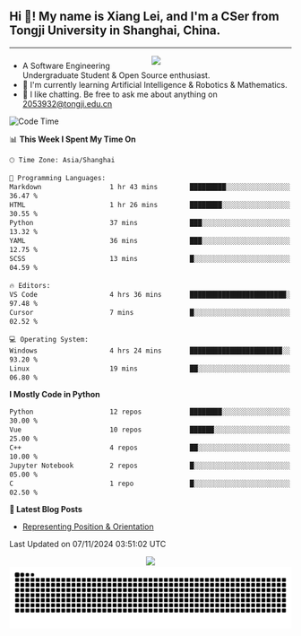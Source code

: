 <h2 align="left">Hi 👋! My name is Xiang Lei, and I'm a CSer from Tongji University in Shanghai, China.</h2>

---
<img align= "right" width= "250" src= "https://pa1.narvii.com/6580/8098c6e9207376889eeb0532d9f5a0723c4d73f5_hq.gif"/>

### 

- A Software Engineering Undergraduate Student & Open Source enthusiast.
- 🌱 I'm currently learning Artificial Intelligence & Robotics & Mathematics.
- 💬 I like chatting. Be free to ask me about anything on [2053932@tongji.edu.cn](2053932@tongji.edu.cn)

<!--START_SECTION:waka-->
![Code Time](http://img.shields.io/badge/Code%20Time-609%20hrs%2012%20mins-blue)

📊 **This Week I Spent My Time On** 

```text
🕑︎ Time Zone: Asia/Shanghai

💬 Programming Languages: 
Markdown                 1 hr 43 mins        █████████░░░░░░░░░░░░░░░░   36.47 % 
HTML                     1 hr 26 mins        ████████░░░░░░░░░░░░░░░░░   30.55 % 
Python                   37 mins             ███░░░░░░░░░░░░░░░░░░░░░░   13.32 % 
YAML                     36 mins             ███░░░░░░░░░░░░░░░░░░░░░░   12.75 % 
SCSS                     13 mins             █░░░░░░░░░░░░░░░░░░░░░░░░   04.59 % 

🔥 Editors: 
VS Code                  4 hrs 36 mins       ████████████████████████░   97.48 % 
Cursor                   7 mins              █░░░░░░░░░░░░░░░░░░░░░░░░   02.52 % 

💻 Operating System: 
Windows                  4 hrs 24 mins       ███████████████████████░░   93.20 % 
Linux                    19 mins             ██░░░░░░░░░░░░░░░░░░░░░░░   06.80 % 
```

**I Mostly Code in Python** 

```text
Python                   12 repos            ████████░░░░░░░░░░░░░░░░░   30.00 % 
Vue                      10 repos            ██████░░░░░░░░░░░░░░░░░░░   25.00 % 
C++                      4 repos             ██░░░░░░░░░░░░░░░░░░░░░░░   10.00 % 
Jupyter Notebook         2 repos             █░░░░░░░░░░░░░░░░░░░░░░░░   05.00 % 
C                        1 repo              █░░░░░░░░░░░░░░░░░░░░░░░░   02.50 % 
```

**📝 Latest Blog Posts** 

- [Representing Position & Orientation](https://lei00764.github.io/posts/2024-10-24-%E6%9C%BA%E5%99%A8%E4%BA%BA%E5%AD%A6%E4%B8%AD%E7%9A%84%E5%A7%BF%E6%80%81%E7%9A%84%E8%A1%A8%E7%A4%BA%E6%96%B9%E6%B3%95/index.html)

 Last Updated on 07/11/2024 03:51:02 UTC
<!--END_SECTION:waka-->


<div align="center">
  <img src="https://github-readme-stats.vercel.app/api?username=Lei00764&show_icons=true&theme=radical" />
 </div>

 <div align="center">

<picture>
  <source media="(prefers-color-scheme: dark)" srcset="https://raw.githubusercontent.com/Lei00764/Lei00764/output/github-contribution-grid-snake-dark.svg">
  <source media="(prefers-color-scheme: light)" srcset="https://raw.githubusercontent.com/Lei00764/Lei00764/output/github-contribution-grid-snake.svg">
  <img alt="github contribution grid snake animation" src="https://raw.githubusercontent.com/Lei00764/Lei00764/output/github-contribution-grid-snake.svg">
</picture>

</div>
